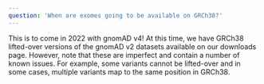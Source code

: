 ```yaml
---
question: 'When are exomes going to be available on GRCh38?'
---
```


This is to come in 2022 with gnomAD v4! At this time, we have GRCh38 lifted-over versions of the gnomAD v2 datasets available on our downloads page. However, note that these are imperfect and contain a number of known issues. For example, some variants cannot be lifted-over and in some cases, multiple variants map to the same position in GRCh38.
